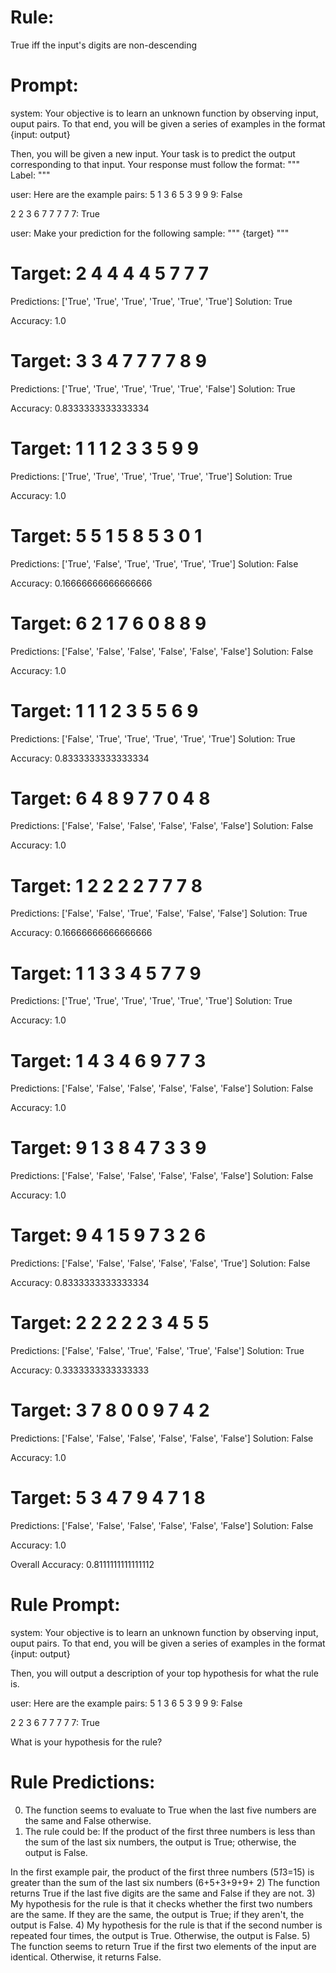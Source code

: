 # Rule:
True iff the input's digits are non-descending

# Prompt:
system:
Your objective is to learn an unknown function by observing input, ouput pairs.
To that end, you will be given a series of examples in the format {input: output}

Then, you will be given a new input. Your task is to predict the output corresponding to that input.
Your response must follow the format:
"""
Label: <your prediction>
"""

user:
Here are the example pairs:
5 1 3 6 5 3 9 9 9: False

2 2 3 6 7 7 7 7 7: True

user:
Make your prediction for the following sample:
"""
{target}
"""

# Target: 2 4 4 4 4 5 7 7 7
Predictions: ['True', 'True', 'True', 'True', 'True', 'True']
Solution: True

Accuracy: 1.0

# Target: 3 3 4 7 7 7 7 8 9
Predictions: ['True', 'True', 'True', 'True', 'True', 'False']
Solution: True

Accuracy: 0.8333333333333334

# Target: 1 1 1 2 3 3 5 9 9
Predictions: ['True', 'True', 'True', 'True', 'True', 'True']
Solution: True

Accuracy: 1.0

# Target: 5 5 1 5 8 5 3 0 1
Predictions: ['True', 'False', 'True', 'True', 'True', 'True']
Solution: False

Accuracy: 0.16666666666666666

# Target: 6 2 1 7 6 0 8 8 9
Predictions: ['False', 'False', 'False', 'False', 'False', 'False']
Solution: False

Accuracy: 1.0

# Target: 1 1 1 2 3 5 5 6 9
Predictions: ['False', 'True', 'True', 'True', 'True', 'True']
Solution: True

Accuracy: 0.8333333333333334

# Target: 6 4 8 9 7 7 0 4 8
Predictions: ['False', 'False', 'False', 'False', 'False', 'False']
Solution: False

Accuracy: 1.0

# Target: 1 2 2 2 2 7 7 7 8
Predictions: ['False', 'False', 'True', 'False', 'False', 'False']
Solution: True

Accuracy: 0.16666666666666666

# Target: 1 1 3 3 4 5 7 7 9
Predictions: ['True', 'True', 'True', 'True', 'True', 'True']
Solution: True

Accuracy: 1.0

# Target: 1 4 3 4 6 9 7 7 3
Predictions: ['False', 'False', 'False', 'False', 'False', 'False']
Solution: False

Accuracy: 1.0

# Target: 9 1 3 8 4 7 3 3 9
Predictions: ['False', 'False', 'False', 'False', 'False', 'False']
Solution: False

Accuracy: 1.0

# Target: 9 4 1 5 9 7 3 2 6
Predictions: ['False', 'False', 'False', 'False', 'False', 'True']
Solution: False

Accuracy: 0.8333333333333334

# Target: 2 2 2 2 2 3 4 5 5
Predictions: ['False', 'False', 'True', 'False', 'True', 'False']
Solution: True

Accuracy: 0.3333333333333333

# Target: 3 7 8 0 0 9 7 4 2
Predictions: ['False', 'False', 'False', 'False', 'False', 'False']
Solution: False

Accuracy: 1.0

# Target: 5 3 4 7 9 4 7 1 8
Predictions: ['False', 'False', 'False', 'False', 'False', 'False']
Solution: False

Accuracy: 1.0

Overall Accuracy: 0.8111111111111112

# Rule Prompt:
system:
Your objective is to learn an unknown function by observing input, ouput pairs.
To that end, you will be given a series of examples in the format {input: output}
    
Then, you will output a description of your top hypothesis for what the rule is.

user:
Here are the example pairs:
5 1 3 6 5 3 9 9 9: False

2 2 3 6 7 7 7 7 7: True

What is your hypothesis for the rule?

# Rule Predictions:
0) The function seems to evaluate to True when the last five numbers are the same and False otherwise.
1) The rule could be: If the product of the first three numbers is less than the sum of the last six numbers, the output is True; otherwise, the output is False. 

In the first example pair, the product of the first three numbers (5*1*3=15) is greater than the sum of the last six numbers (6+5+3+9+9+
2) The function returns True if the last five digits are the same and False if they are not.
3) My hypothesis for the rule is that it checks whether the first two numbers are the same. If they are the same, the output is True; if they aren't, the output is False.
4) My hypothesis for the rule is that if the second number is repeated four times, the output is True. Otherwise, the output is False.
5) The function seems to return True if the first two elements of the input are identical. Otherwise, it returns False.

